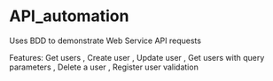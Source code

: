 # API_automation
Uses BDD to demonstrate Web Service API requests

Features:
Get users
, Create user 
, Update user
, Get users with query parameters
, Delete a user
, Register user validation